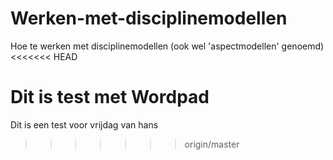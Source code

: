 Werken-met-disciplinemodellen
=============================

Hoe te werken met disciplinemodellen (ook wel 'aspectmodellen' genoemd)
<<<<<<< HEAD

Dit is test met Wordpad
=======
Dit is een test voor vrijdag van hans
>>>>>>> origin/master
